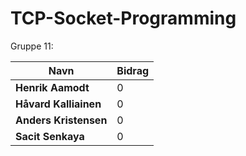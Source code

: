 # TCP-Socket-Programming

Gruppe 11:

| Navn  | Bidrag |
| ------------- | ------------- |
| **Henrik Aamodt**  | 0  |
| **Håvard Kalliainen**  | 0  |
| **Anders Kristensen**  | 0  |
| **Sacit Senkaya**  | 0  |

